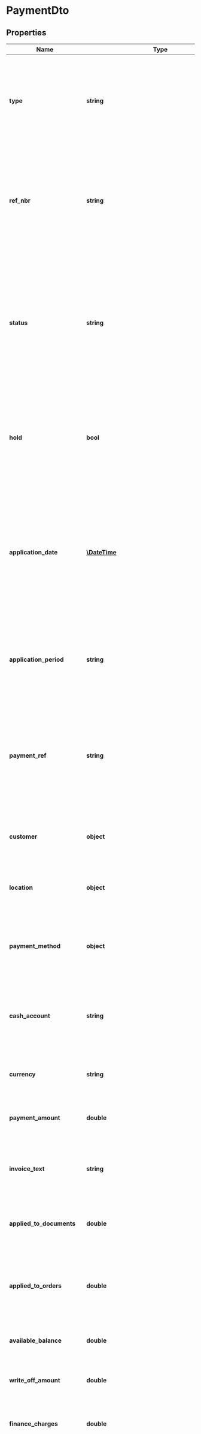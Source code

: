 # PaymentDto

## Properties
Name | Type | Description | Notes
------------ | ------------- | ------------- | -------------
**type** | **string** | The top part &amp;gt; Type &amp;gt; The type of a document. The following types are available: Payment, CreditNote, Prepayment, Customer refund, Void payment, Balance write-off | [optional] 
**ref_nbr** | **string** | The top part &amp;gt; Ref.no &amp;gt; The unique identifier for the payment. This number is automatically generated by the system for a new payment document, based on the number series in the AR101000 window. | [optional] 
**status** | **string** | The top part &amp;gt; Status &amp;gt; The status of the customer payment, which for a new document is either Balanced or On hold. [On hold, Balanced, Voided, Scheduled, Open, Closed, Pending print, Pending email, Credit hold, CcHold, Reserved] | [optional] 
**hold** | **bool** | The top part &amp;gt; Hold &amp;gt;  A check box that indicates (if selected) that the document is a draft with the On hold status. This check box is unavailable for debit adjustments. | [optional] 
**application_date** | [**\DateTime**](\DateTime.md) | Mandatory field: The top part &amp;gt; Date* &amp;gt; The date when a payment is applied to a document (invoice or note). The field display the current business date for tunapplied or partially applied payments and the latest application date for the closed payment | [optional] 
**application_period** | **string** | Mandatory field: The top part &amp;gt; Financial period* &amp;gt; The period to which the payment should be applied, which the system fills in based on the date. | [optional] 
**payment_ref** | **string** | Mandatory field: The top part &amp;gt; Payment ref.* &amp;gt; A secondary payment reference identifier, which can be a system-generated number or an external reference number entered manually. | [optional] 
**customer** | **object** | Mandatory field: The top part &amp;gt; Customer* &amp;gt; The customer who issued the payment. | [optional] 
**location** | **object** | Mandatory field: The top part &amp;gt; Location* &amp;gt; The customer location associated with the sale. | [optional] 
**payment_method** | **object** | The top part &amp;gt; Payment method &amp;gt; The customer&#39;s default payment method; this field is not available for credit notes. | [optional] 
**cash_account** | **string** | Mandatory field: The top part &amp;gt; Cash account* &amp;gt; The default cash account associated with the payment method; this field is not available for credit notes. | [optional] 
**currency** | **string** | The top part &amp;gt; Currency &amp;gt; The currency of the payment document. | [optional] 
**payment_amount** | **double** | The top part &amp;gt; Payment amount &amp;gt; The total of the payment that is entered manually. | [optional] 
**invoice_text** | **string** | The top part &amp;gt; Invoice text &amp;gt; A user-defined description of the payment. 50 alphanumeric characters. | [optional] 
**applied_to_documents** | **double** | The top part &amp;gt; Applied to documents &amp;gt; The total of the documents to which payment is to be applied. | [optional] 
**applied_to_orders** | **double** | The top part &amp;gt; Applied to orders &amp;gt; The total of the orders for which payment is reserved, minus the amount transferred to invoice. | [optional] 
**available_balance** | **double** | The top part &amp;gt; Available balance &amp;gt; The amount that has not been applied. | [optional] 
**write_off_amount** | **double** | The top part &amp;gt; Write-off amount &amp;gt; The amount that has been written off. | [optional] 
**finance_charges** | **double** | The top part &amp;gt; Finance charges &amp;gt; The total on all finance charges applied to this document. | [optional] 
**deducted_charges** | **double** | The top part &amp;gt; Deducted charges &amp;gt; The total amount of bank charges deducted by bank from the payment amount on your cash account (bank account). | [optional] 
**branch** | **string** |  | [optional] 
**last_modified_date_time** | [**\DateTime**](\DateTime.md) | Systemgenerated information. | [optional] 
**payment_lines** | [**\Ekstralys\VismaNetApi\Model\PaymentLineDto[]**](PaymentLineDto.md) | Documents to apply tab &amp;gt; | [optional] 
**orders_to_apply** | [**\Ekstralys\VismaNetApi\Model\OrderToApplyDto[]**](OrderToApplyDto.md) | Orders to apply tab &amp;gt; | [optional] 
**error_info** | **string** |  | [optional] 
**metadata** | **object** |  | [optional] 

[[Back to Model list]](../README.md#documentation-for-models) [[Back to API list]](../README.md#documentation-for-api-endpoints) [[Back to README]](../README.md)


